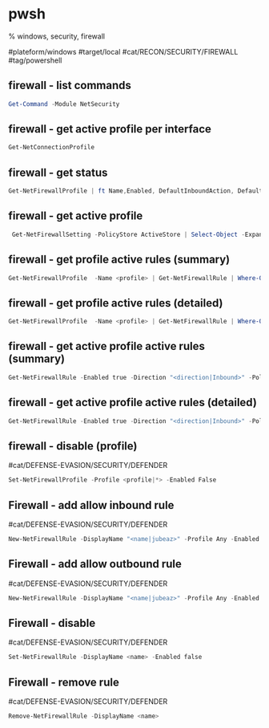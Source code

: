 
# pwsh
% windows, security, firewall

#plateform/windows #target/local #cat/RECON/SECURITY/FIREWALL #tag/powershell 

## firewall - list commands
```powershell
Get-Command -Module NetSecurity
```

## firewall - get active profile per interface
```powershell
Get-NetConnectionProfile
```

## firewall - get status
```powershell
Get-NetFirewallProfile | ft Name,Enabled, DefaultInboundAction, DefaultOutboundAction
```

## firewall - get active profile
```powershell
 Get-NetFirewallSetting -PolicyStore ActiveStore | Select-Object -ExpandProperty ActiveProfile
```

##  firewall -  get profile active rules (summary)
```powershell
Get-NetFirewallProfile  -Name <profile> | Get-NetFirewallRule | Where-Object {$_.Direction -eq "<direction|Inbound>" -And $_.Enabled -eq $True } |  Format-Table  -AutoSize -Property Name,DisplayName, Enabled, Direction , Action
```
##  firewall -  get profile active rules (detailed)
```powershell
Get-NetFirewallProfile  -Name <profile> | Get-NetFirewallRule | Where-Object {$_.Direction -eq "<direction|Inbound>" -And $_.Enabled -eq $True } | Format-Table -AutoSize -Property Name,DisplayName, @{Name="Protocol";Expression={($PSItem | Get-NetFirewallPortFilter).Protocol}}, @{Name="LocalPort";Expression={($PSItem | Get-NetFirewallPortFilter).LocalPort}},@{Name="RemotePort";Expression={($PSItem | Get-NetFirewallPortFilter).RemotePort}}, @{Name="RemoteAddress";Expression={($PSItem | Get-NetFirewallAddressFilter).RemoteAddress}}, Action
```

##  firewall -  get active profile active rules (summary)
```powershell
Get-NetFirewallRule -Enabled true -Direction "<direction|Inbound>" -PolicyStore ActiveStore |  Format-Table -AutoSize -Property Profile, Name,DisplayName, Action
```

##  firewall -  get active profile active rules (detailed)
```powershell
Get-NetFirewallRule -Enabled true -Direction "<direction|Inbound>" -PolicyStore ActiveStore | Format-Table -AutoSize -Property Name,DisplayName, @{Name="Protocol";Expression={($PSItem | Get-NetFirewallPortFilter).Protocol}}, @{Name="LocalPort";Expression={($PSItem | Get-NetFirewallPortFilter).LocalPort}},@{Name="RemotePort";Expression={($PSItem | Get-NetFirewallPortFilter).RemotePort}}, @{Name="RemoteAddress";Expression={($PSItem | Get-NetFirewallAddressFilter).RemoteAddress}}, Action
```

## firewall - disable (profile)
#cat/DEFENSE-EVASION/SECURITY/DEFENDER
```powershell
Set-NetFirewallProfile -Profile <profile|*> -Enabled False
```

## Firewall - add allow inbound rule
#cat/DEFENSE-EVASION/SECURITY/DEFENDER
```powershell
New-NetFirewallRule -DisplayName "<name|jubeaz>" -Profile Any -Enabled True -Direction Inbound -Action Allow -RemoteAddress <r_ip|Any> -Protocol <proto|TCP>  -LocalAddress <l_ip|Any> -LocalPort <port>  
```

## Firewall - add allow outbound rule
#cat/DEFENSE-EVASION/SECURITY/DEFENDER
```powershell
New-NetFirewallRule -DisplayName "<name|jubeaz>" -Profile Any -Enabled True -Direction Outbound -Action Allow -RemoteAddress <r_ip|Any> -LocalPort <port|Any> -Protocol <proto|TCP>  -LocalAddress <l_ip|Any>  
```

## Firewall - disable 
#cat/DEFENSE-EVASION/SECURITY/DEFENDER
```powershell
Set-NetFirewallRule -DisplayName <name> -Enabled false
```

## Firewall - remove rule
#cat/DEFENSE-EVASION/SECURITY/DEFENDER
```powershell
Remove-NetFirewallRule -DisplayName <name>
```

